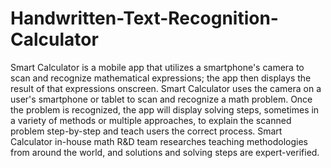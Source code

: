 # Handwritten-Text-Recognition-Calculator

Smart Calculator is a mobile app that utilizes a smartphone's
camera to scan and recognize mathematical expressions; the app then
displays the result of that expressions onscreen. Smart Calculator uses
the camera on a user's smartphone or tablet to scan and recognize a
math problem. Once the problem is recognized, the app will display
solving steps, sometimes in a variety of methods or multiple approaches,
to explain the scanned problem step-by-step and teach users the correct
process. Smart Calculator in-house math R&D team researches
teaching methodologies from around the world, and solutions and
solving steps are expert-verified.
